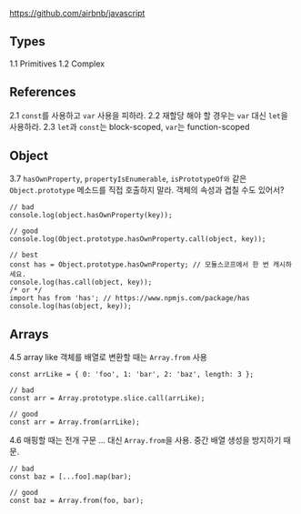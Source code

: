 https://github.com/airbnb/javascript

## Types
1.1 Primitives
1.2 Complex

## References
2.1 `const`를 사용하고 `var` 사용을 피하라.
2.2 재할당 해야 할 경우는  `var` 대신  `let`을 사용하라.
2.3 `let`과 `const`는 block-scoped, `var`는 function-scoped

## Object
3.7 `hasOwnProperty`, `propertyIsEnumerable`, `isPrototypeOf와` 같은 `Object.prototype` 메소드를 직접 호출하지 말라. 객체의 속성과 겹칠 수도 있어서?
```
// bad
console.log(object.hasOwnProperty(key));

// good
console.log(Object.prototype.hasOwnProperty.call(object, key));

// best
const has = Object.prototype.hasOwnProperty; // 모듈스코프에서 한 번 캐시하세요.
console.log(has.call(object, key));
/* or */
import has from 'has'; // https://www.npmjs.com/package/has
console.log(has(object, key));
```

## Arrays
4.5 array like 객체를 배열로 변환할 때는 `Array.from` 사용
```
const arrLike = { 0: 'foo', 1: 'bar', 2: 'baz', length: 3 };

// bad
const arr = Array.prototype.slice.call(arrLike);

// good
const arr = Array.from(arrLike);
```
4.6 매핑할 때는 전개 구문 ... 대신 `Array.from`을 사용. 중간 배열 생성을 방지하기 때문.
```
// bad
const baz = [...foo].map(bar);

// good
const baz = Array.from(foo, bar);

```